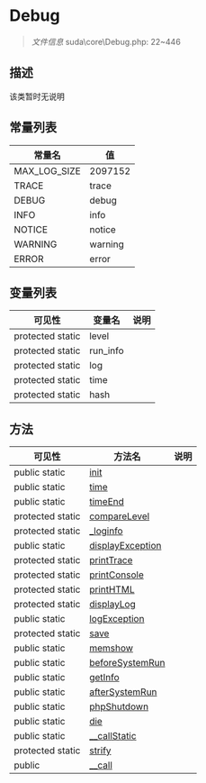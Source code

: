 #  Debug 

> *文件信息* suda\core\Debug.php: 22~446



## 描述

该类暂时无说明


## 常量列表
| 常量名  |  值|
|--------|----|
|MAX_LOG_SIZE | 2097152 | 
|TRACE | trace | 
|DEBUG | debug | 
|INFO | info | 
|NOTICE | notice | 
|WARNING | warning | 
|ERROR | error | 





## 变量列表
| 可见性 |  变量名   | 说明 |
|--------|----|------|
| protected static  | level | | 
| protected static  | run_info | | 
| protected static  | log | | 
| protected static  | time | | 
| protected static  | hash | | 



## 方法


| 可见性 | 方法名 | 说明 |
|--------|-------|------|
| public static|[init](Debug/init.md) |  |
| public static|[time](Debug/time.md) |  |
| public static|[timeEnd](Debug/timeEnd.md) |  |
| protected static|[compareLevel](Debug/compareLevel.md) |  |
| protected static|[_loginfo](Debug/_loginfo.md) |  |
| public static|[displayException](Debug/displayException.md) |  |
| protected static|[printTrace](Debug/printTrace.md) |  |
| protected static|[printConsole](Debug/printConsole.md) |  |
| protected static|[printHTML](Debug/printHTML.md) |  |
| protected static|[displayLog](Debug/displayLog.md) |  |
| public static|[logException](Debug/logException.md) |  |
| protected static|[save](Debug/save.md) |  |
| public static|[memshow](Debug/memshow.md) |  |
| public static|[beforeSystemRun](Debug/beforeSystemRun.md) |  |
| public static|[getInfo](Debug/getInfo.md) |  |
| public static|[afterSystemRun](Debug/afterSystemRun.md) |  |
| public static|[phpShutdown](Debug/phpShutdown.md) |  |
| public static|[die](Debug/die.md) |  |
| public static|[__callStatic](Debug/__callStatic.md) |  |
| protected static|[strify](Debug/strify.md) |  |
| public |[__call](Debug/__call.md) |  |
